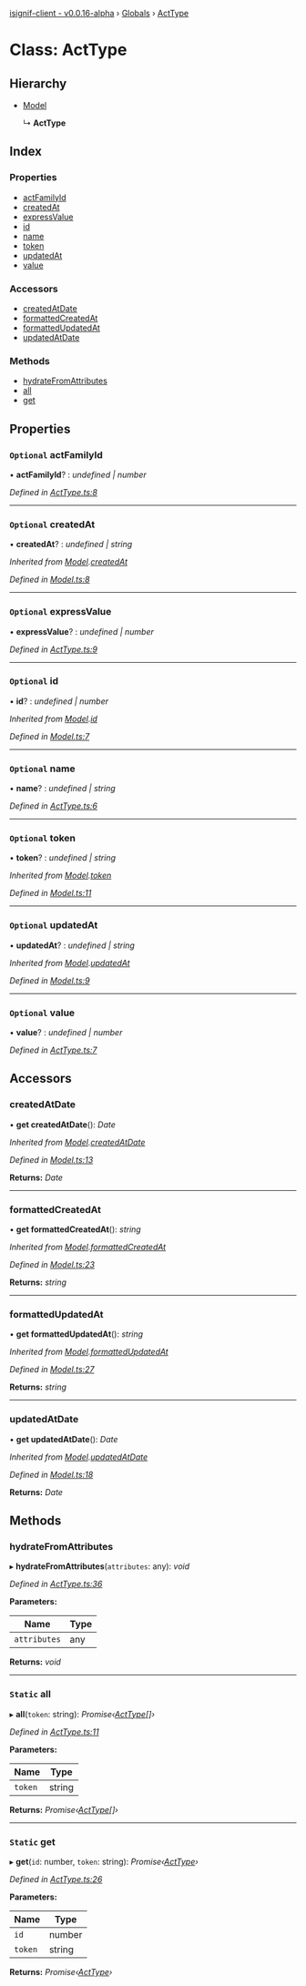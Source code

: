 [isignif-client - v0.0.16-alpha](../README.md) › [Globals](../globals.md) › [ActType](acttype.md)

# Class: ActType

## Hierarchy

* [Model](model.md)

  ↳ **ActType**

## Index

### Properties

* [actFamilyId](acttype.md#optional-actfamilyid)
* [createdAt](acttype.md#optional-createdat)
* [expressValue](acttype.md#optional-expressvalue)
* [id](acttype.md#optional-id)
* [name](acttype.md#optional-name)
* [token](acttype.md#optional-token)
* [updatedAt](acttype.md#optional-updatedat)
* [value](acttype.md#optional-value)

### Accessors

* [createdAtDate](acttype.md#createdatdate)
* [formattedCreatedAt](acttype.md#formattedcreatedat)
* [formattedUpdatedAt](acttype.md#formattedupdatedat)
* [updatedAtDate](acttype.md#updatedatdate)

### Methods

* [hydrateFromAttributes](acttype.md#hydratefromattributes)
* [all](acttype.md#static-all)
* [get](acttype.md#static-get)

## Properties

### `Optional` actFamilyId

• **actFamilyId**? : *undefined | number*

*Defined in [ActType.ts:8](https://github.com/isignif/isignif-client/blob/4facfc5/src/ActType.ts#L8)*

___

### `Optional` createdAt

• **createdAt**? : *undefined | string*

*Inherited from [Model](model.md).[createdAt](model.md#optional-createdat)*

*Defined in [Model.ts:8](https://github.com/isignif/isignif-client/blob/4facfc5/src/Model.ts#L8)*

___

### `Optional` expressValue

• **expressValue**? : *undefined | number*

*Defined in [ActType.ts:9](https://github.com/isignif/isignif-client/blob/4facfc5/src/ActType.ts#L9)*

___

### `Optional` id

• **id**? : *undefined | number*

*Inherited from [Model](model.md).[id](model.md#optional-id)*

*Defined in [Model.ts:7](https://github.com/isignif/isignif-client/blob/4facfc5/src/Model.ts#L7)*

___

### `Optional` name

• **name**? : *undefined | string*

*Defined in [ActType.ts:6](https://github.com/isignif/isignif-client/blob/4facfc5/src/ActType.ts#L6)*

___

### `Optional` token

• **token**? : *undefined | string*

*Inherited from [Model](model.md).[token](model.md#optional-token)*

*Defined in [Model.ts:11](https://github.com/isignif/isignif-client/blob/4facfc5/src/Model.ts#L11)*

___

### `Optional` updatedAt

• **updatedAt**? : *undefined | string*

*Inherited from [Model](model.md).[updatedAt](model.md#optional-updatedat)*

*Defined in [Model.ts:9](https://github.com/isignif/isignif-client/blob/4facfc5/src/Model.ts#L9)*

___

### `Optional` value

• **value**? : *undefined | number*

*Defined in [ActType.ts:7](https://github.com/isignif/isignif-client/blob/4facfc5/src/ActType.ts#L7)*

## Accessors

###  createdAtDate

• **get createdAtDate**(): *Date*

*Inherited from [Model](model.md).[createdAtDate](model.md#createdatdate)*

*Defined in [Model.ts:13](https://github.com/isignif/isignif-client/blob/4facfc5/src/Model.ts#L13)*

**Returns:** *Date*

___

###  formattedCreatedAt

• **get formattedCreatedAt**(): *string*

*Inherited from [Model](model.md).[formattedCreatedAt](model.md#formattedcreatedat)*

*Defined in [Model.ts:23](https://github.com/isignif/isignif-client/blob/4facfc5/src/Model.ts#L23)*

**Returns:** *string*

___

###  formattedUpdatedAt

• **get formattedUpdatedAt**(): *string*

*Inherited from [Model](model.md).[formattedUpdatedAt](model.md#formattedupdatedat)*

*Defined in [Model.ts:27](https://github.com/isignif/isignif-client/blob/4facfc5/src/Model.ts#L27)*

**Returns:** *string*

___

###  updatedAtDate

• **get updatedAtDate**(): *Date*

*Inherited from [Model](model.md).[updatedAtDate](model.md#updatedatdate)*

*Defined in [Model.ts:18](https://github.com/isignif/isignif-client/blob/4facfc5/src/Model.ts#L18)*

**Returns:** *Date*

## Methods

###  hydrateFromAttributes

▸ **hydrateFromAttributes**(`attributes`: any): *void*

*Defined in [ActType.ts:36](https://github.com/isignif/isignif-client/blob/4facfc5/src/ActType.ts#L36)*

**Parameters:**

Name | Type |
------ | ------ |
`attributes` | any |

**Returns:** *void*

___

### `Static` all

▸ **all**(`token`: string): *Promise‹[ActType](acttype.md)[]›*

*Defined in [ActType.ts:11](https://github.com/isignif/isignif-client/blob/4facfc5/src/ActType.ts#L11)*

**Parameters:**

Name | Type |
------ | ------ |
`token` | string |

**Returns:** *Promise‹[ActType](acttype.md)[]›*

___

### `Static` get

▸ **get**(`id`: number, `token`: string): *Promise‹[ActType](acttype.md)›*

*Defined in [ActType.ts:26](https://github.com/isignif/isignif-client/blob/4facfc5/src/ActType.ts#L26)*

**Parameters:**

Name | Type |
------ | ------ |
`id` | number |
`token` | string |

**Returns:** *Promise‹[ActType](acttype.md)›*
